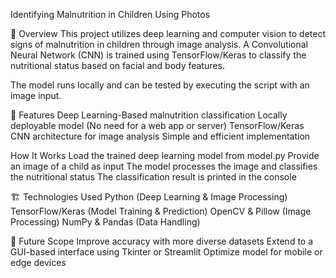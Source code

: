 Identifying Malnutrition in Children Using Photos


📌 Overview
This project utilizes deep learning and computer vision to detect signs of malnutrition in children through image analysis. A Convolutional Neural Network (CNN) is trained using TensorFlow/Keras to classify the nutritional status based on facial and body features.

The model runs locally and can be tested by executing the script with an image input.

🚀 Features
Deep Learning-Based malnutrition classification
Locally deployable model (No need for a web app or server)
TensorFlow/Keras CNN architecture for image analysis
Simple and efficient implementation

How It Works
Load the trained deep learning model from model.py
Provide an image of a child as input
The model processes the image and classifies the nutritional status
The classification result is printed in the console

🏗 Technologies Used
Python (Deep Learning & Image Processing)
TensorFlow/Keras (Model Training & Prediction)
OpenCV & Pillow (Image Processing)
NumPy & Pandas (Data Handling)

🎯 Future Scope
Improve accuracy with more diverse datasets
Extend to a GUI-based interface using Tkinter or Streamlit
Optimize model for mobile or edge devices

